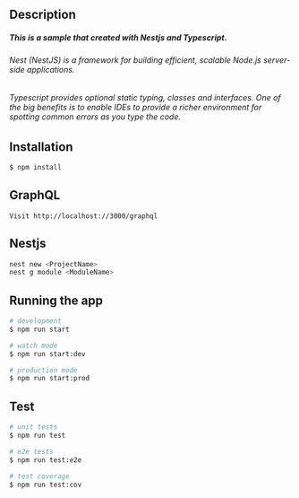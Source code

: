 

## Description
##### This is a sample that created with Nestjs and Typescript. 

###### *Nest (NestJS) is a framework for building efficient, scalable Node.js server-side applications.*

###### *Typescript provides optional static typing, classes and interfaces. One of the big benefits is to enable IDEs to provide a richer environment for spotting common errors as you type the code.*

## Installation

```bash
$ npm install
```

## GraphQL

```
Visit http://localhost://3000/graphql
```

## Nestjs

```bash
nest new <ProjectName>
nest g module <ModuleName>
```

## Running the app

```bash
# development
$ npm run start

# watch mode
$ npm run start:dev

# production mode
$ npm run start:prod
```

## Test

```bash
# unit tests
$ npm run test

# e2e tests
$ npm run test:e2e

# test coverage
$ npm run test:cov
```

